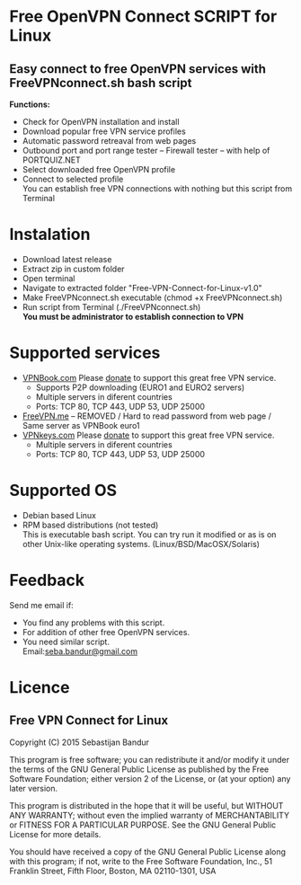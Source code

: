 # Free OpenVPN Connect SCRIPT for Linux
## Easy connect to free OpenVPN services with FreeVPNconnect.sh bash script
**Functions:**   
* Check for OpenVPN installation and install
* Download popular free VPN service profiles
* Automatic password retreaval from web pages
* Outbound port and port range tester – Firewall tester – with help of PORTQUIZ.NET
* Select downloaded free OpenVPN profile
* Connect to selected profile   
You can establish free VPN connections with nothing but this script from Terminal    

# Instalation
* Download latest release   
* Extract zip in custom folder 
* Open terminal  
* Navigate to extracted folder "Free-VPN-Connect-for-Linux-v1.0"  
* Make FreeVPNconnect.sh executable (chmod +x FreeVPNconnect.sh)     
* Run script from Terminal (./FreeVPNconnect.sh)   
**You must be administrator to establish connection to VPN**   

# Supported services   
* [VPNBook.com](www.VPNBook.com/) Please [donate](http://www.vpnbook.com/freevpn) to support this great free VPN service.
  * Supports P2P downloading (EURO1 and EURO2 servers) 
  * Multiple servers in diferent countries
  * Ports: TCP 80, TCP 443, UDP 53, UDP 25000    
* [FreeVPN.me](http://freevpn.me/) – REMOVED / Hard to read password from web page / Same server as VPNBook euro1 
* [VPNkeys.com](https://www.vpnkeys.com/) Please [donate](https://www.vpnkeys.com/get-free-vpn-instantly/) to support this great free VPN service.  
  * Multiple servers in diferent countries  
  * Ports: TCP 80, TCP 443, UDP 53, UDP 25000   

# Supported OS   
* Debian based Linux   
* RPM based distributions (not tested)   
This is executable bash script. You can try run it modified or as is on other Unix-like operating systems. (Linux/BSD/MacOSX/Solaris)    

# Feedback   
Send me email if:   
* You find any problems with this script.   
* For addition of other free OpenVPN services.   
* You need similar script.   
Email:seba.bandur@gmail.com   

# Licence   
## Free VPN Connect for Linux   
Copyright (C) 2015 Sebastijan Bandur   

This program is free software; you can redistribute it and/or
modify it under the terms of the GNU General Public License
as published by the Free Software Foundation; either version 2
of the License, or (at your option) any later version.

This program is distributed in the hope that it will be useful,
but WITHOUT ANY WARRANTY; without even the implied warranty of
MERCHANTABILITY or FITNESS FOR A PARTICULAR PURPOSE.  See the
GNU General Public License for more details.

You should have received a copy of the GNU General Public License
along with this program; if not, write to the Free Software
Foundation, Inc., 51 Franklin Street, Fifth Floor, Boston, MA  02110-1301, USA

